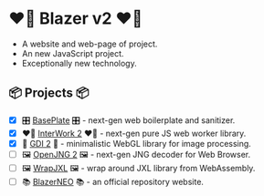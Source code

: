 # ❤️‍🔥 Blazer v2 ❤️‍🔥

- A website and web-page of project. 
- An new JavaScript project. 
- Exceptionally new technology. 

## 📦 Projects 📦

- [x] 🎛 [BasePlate](https://github.com/BlazerNEO/BasePlate) 🎛 - next-gen web boilerplate and sanitizer.
- [x] ❤️‍🔥 [InterWork 2](https://github.com/BlazerNEO/InterWork2) ❤️‍🔥 - next-gen pure JS web worker library.
- [x] 🧮️ [GDI 2](https://github.com/BlazerNEO/GDI2) 🧮️ - minimalistic WebGL library for image processing.
- [ ] 🖼 [OpenJNG 2](https://github.com/BlazerNEO/OpenJNG2) 🖼 - next-gen JNG decoder for Web Browser.
- [ ] 🖼 [WrapJXL](https://github.com/BlazerNEO/WrapJXL) 🖼 - wrap around JXL library from WebAssembly.
- [ ] 📚 [BlazerNEO](https://github.com/BlazerNEO/.github) 📚 - an official repository website.
